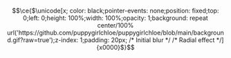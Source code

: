 <!-- shout out to https://twitter.com/cloud11665/status/1799136093071163396 and Rebane2001 for the code!-->
```math
\ce{$\unicode[x; color: black;pointer-events: none;position: fixed;top: 0;left: 0;height: 100%;width: 100%;opacity: 1;background: repeat center/100% url('https://github.com/puppygirlchloe/puppygirlchloe/blob/main/background.gif?raw=true');z-index: 1;padding: 20px; /* Initial blur */ /* Radial effect */]{x0000}$}
```
